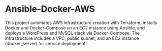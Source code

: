 # Ansible-Docker-AWS
This project automates AWS infrastructure creation with Terraform, installs Docker and Docker-Compose on an EC2 instance using Ansible, and deploys a WordPress and MySQL stack via Docker-Compose. The infrastructure includes a VPC, public subnet, and an EC2 instance (docker_server) for service deployment.
